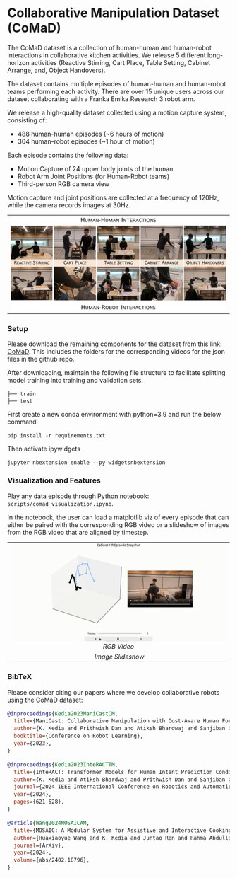
# Collaborative Manipulation Dataset (CoMaD)

The CoMaD dataset is a collection of human-human and human-robot interactions in collaborative kitchen activities. We release 5 different long-horizon activities (Reactive Stirring, Cart Place, Table Setting, Cabinet Arrange, and, Object Handovers).

The dataset contains multiple episodes of human-human and human-robot teams performing each activity. There are over 15 unique users across our dataset collaborating with a Franka Emika Research 3 robot arm.

We release a high-quality dataset collected using a motion capture system, consisting of:
- 488 human-human episodes (~6 hours of motion)
- 304 human-robot episodes (~1 hour of motion)

Each episode contains the following data:
- Motion Capture of 24 upper body joints of the human
- Robot Arm Joint Positions (for Human-Robot teams)
- Third-person RGB camera view

Motion capture and joint positions are collected at a frequency of 120Hz, while the camera records images at 30Hz.

 <table border="0">
 <tr align="center">
    <td><img src="docs/tasks.png" alt>
</tr>
</table>

<!-- ### Human-Human Interactions

<table border="0">
 <tr align="center">
    <td><img src="docs/handover_hh.gif" alt>
    <em>Object Handover</em></td>
</tr>
    <tr align="center">
    <td><img src="docs/react_hh.gif" alt>
    <em>Reactive Stirring</em></td>
</tr>
    <tr align="center">
    <td><img src="docs/tabletop_hh.gif" alt>
    <em>Collaborative Table Setting</em></td>
</tr>
</tr>
    <tr align="center">
    <td><img src="docs/cabinet_hh.gif" alt>
    <em>Cabinet Arrange</em></td>
</tr>
</tr>
    <tr align="center">
    <td><img src="docs/cart_hh.gif" alt>
    <em>Cart Pick</em></td>
</tr>
</table>

### Human-Robot Interactions

<table border="0">
 <tr align="center">
    <td><img src="docs/handover_hr.gif" alt>
    <em>Object Handover</em></td>
</tr>
    <tr align="center">
    <td><img src="docs/react_hr.gif" alt>
    <em>Reactive Stirring</em></td>
</tr>
    <tr align="center">
    <td><img src="docs/tabletop_hr.gif" alt>
    <em>Collaborative Table Setting</em></td>
</tr>
</tr>
    <tr align="center">
    <td><img src="docs/cabinet_hr.gif" alt>
    <em>Cabinet Arrange</em></td>
</tr>
</tr>
    <tr align="center">
    <td><img src="docs/cart_hr.gif" alt>
    <em>Cart Pick</em></td>
</tr>
</table> -->

### Setup

Please download the remaining components for the dataset from this link: [CoMaD](https://cornell.box.com/s/jb0wau30dqotcjsak78ks64ea1o88yan). This includes the folders for the corresponding videos for the json files in the github repo.

After downloading, maintain the following file structure to facilitate splitting model training into training and validation sets.
```
├── train
├── test
```
First create a new conda environment with python=3.9 and run the below command
``` 
pip install -r requirements.txt 
```

Then activate ipywidgets

``` 
jupyter nbextension enable --py widgetsnbextension 
```

### Visualization and Features

Play any data episode through Python notebook: ```scripts/comad_visualization.ipynb```.

In the notebook, the user can load a matplotlib viz of every episode that can either be paired with the corresponding RGB video or a slideshow of images from the RGB video that are aligned by timestep.

<table border="0">
 <tr align="center">
    <td><img src="docs/cabinet_hr_vid.gif" alt>
    <em>RGB Video</em></td>
</tr>
    <tr align="center">
    <td><img src="docs/cabinet_hr_img_slide.gif" alt>
    <em>Image Slideshow</em></td>
</tr>
</table>

### BibTeX
Please consider citing our papers where we develop collaborative robots using the CoMaD dataset:

```bibtex
@inproceedings{Kedia2023ManiCastCM,
  title={ManiCast: Collaborative Manipulation with Cost-Aware Human Forecasting},
  author={K. Kedia and Prithwish Dan and Atiksh Bhardwaj and Sanjiban Choudhury},
  booktitle={Conference on Robot Learning},
  year={2023},
}
```

```bibtex
@inproceedings{Kedia2023InteRACTTM,
  title={InteRACT: Transformer Models for Human Intent Prediction Conditioned on Robot Actions},
  author={K. Kedia and Atiksh Bhardwaj and Prithwish Dan and Sanjiban Choudhury},
  journal={2024 IEEE International Conference on Robotics and Automation (ICRA)},
  year={2024},
  pages={621-628},
}
```

```bibtex
@article{Wang2024MOSAICAM,
  title={MOSAIC: A Modular System for Assistive and Interactive Cooking},
  author={Huaxiaoyue Wang and K. Kedia and Juntao Ren and Rahma Abdullah and Atiksh Bhardwaj and Angela Chao and Kelly Y Chen and Nathaniel Chin and Prithwish Dan and Xinyi Fan and Gonzalo Gonzalez-Pumariega and Aditya Kompella and Maximus Adrian Pace and Yash Sharma and Xiangwan Sun and Neha Sunkara and Sanjiban Choudhury},
  journal={ArXiv},
  year={2024},
  volume={abs/2402.18796},
}
```
